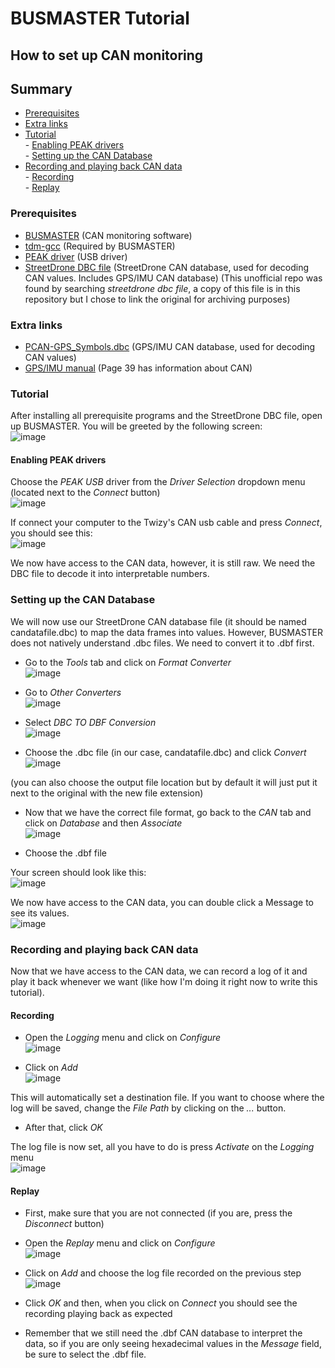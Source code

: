 # BUSMASTER Tutorial  
  
## How to set up CAN monitoring  
  
## Summary  
- [Prerequisites](#Prerequisites)  
- [Extra links](#Extra-links)  
- [Tutorial](#Tutorial)  
        - [Enabling PEAK drivers](#Enabling-PEAK-drivers)  
        - [Setting up the CAN Database](#Setting-up-the-CAN-Database)  
- [Recording and playing back CAN data](#Recording-and-playing-back-CAN-data)  
        - [Recording](#Recording)  
        - [Replay](#Replay)  
### Prerequisites  
- [BUSMASTER](https://rbei-etas.github.io/busmaster/) (CAN monitoring software)  
- [tdm-gcc](https://jmeubank.github.io/tdm-gcc/download/) (Required by BUSMASTER)  
- [PEAK driver](https://www.peak-system.com/Drivers.523.0.html?&L=1#) (USB driver)  
- [StreetDrone DBC file](https://github.com/hngu97/StreetDrone-can-interface/blob/master/databases/candatafile.dbc) (StreetDrone CAN database, used for decoding CAN values. Includes GPS/IMU CAN database) (This unofficial repo was found by searching _streetdrone dbc file_, a copy of this file is in this repository but I chose to link the original for archiving purposes)  
### Extra links  
- [PCAN-GPS_Symbols.dbc](https://forum.peak-system.com/viewtopic.php?f=187&t=6382&sid=61755e29ab86053980cbd31992882b61) (GPS/IMU CAN database, used for decoding CAN values)  
- [GPS/IMU manual](https://www.peak-system.com/produktcd/Pdf/English/PCAN-GPS_UserMan_eng.pdf) (Page 39 has information about CAN)  
  
### Tutorial  
After installing all prerequisite programs and the StreetDrone DBC file, open up BUSMASTER. You will be greeted by the following screen:  
![image](https://github.com/user-attachments/assets/452433dd-7159-4eef-bb44-10552f80e442)  
  
#### Enabling PEAK drivers  
Choose the _PEAK USB_ driver from the _Driver Selection_ dropdown menu (located next to the _Connect_ button)  
![image](https://github.com/user-attachments/assets/bf227030-adda-495b-bde4-30e9c14dcb1a)  
  
If connect your computer to the Twizy's CAN usb cable and press _Connect_, you should see this:  
![image](https://github.com/user-attachments/assets/9af73b30-45d8-4324-b8a9-2bdf4da446c6)  
  
We now have access to the CAN data, however, it is still raw. We need the DBC file to decode it into interpretable numbers.  
  
### Setting up the CAN Database  
We will now use our StreetDrone CAN database file (it should be named candatafile.dbc) to map the data frames into values. However, BUSMASTER does not natively understand .dbc files. We need to convert it to .dbf first.  
- Go to the _Tools_ tab and click on _Format Converter_  
![image](https://github.com/user-attachments/assets/91c21264-af9d-4f1d-b080-81dfc0b05eef)  
  
- Go to _Other Converters_  
![image](https://github.com/user-attachments/assets/64348868-2580-4ce8-8a36-24dca12644a3)  
  
- Select _DBC TO DBF Conversion_  
![image](https://github.com/user-attachments/assets/d8c22144-d8bf-485d-86a2-2c8f211a4555)  
  
- Choose the .dbc file (in our case, candatafile.dbc) and click _Convert_  
![image](https://github.com/user-attachments/assets/bffef1a0-0b92-4889-ad14-4fb680325bff)  
  
(you can also choose the output file location but by default it will just put it next to the original with the new file extension)  
  
- Now that we have the correct file format, go back to the _CAN_ tab and click on _Database_ and then _Associate_  
![image](https://github.com/user-attachments/assets/834fc5c4-aadd-4636-a0a6-afd60d94b89d)  
  
- Choose the .dbf file  
  
Your screen should look like this:  
![image](https://github.com/user-attachments/assets/b3209a88-a700-48ff-8102-9b0cfa5d55e4)  
  
  
We now have access to the CAN data, you can double click a Message to see its values.  
![image](https://github.com/user-attachments/assets/fa339c4b-b187-4881-829d-cbbcc7de78af)  
  
  
  
### Recording and playing back CAN data  
Now that we have access to the CAN data, we can record a log of it and play it back whenever we want (like how I'm doing it right now to write this tutorial).  
#### Recording  
- Open the _Logging_ menu and click on _Configure_  
![image](https://github.com/user-attachments/assets/6aab51be-c9f8-4f7d-9a78-e796ba179ef0)  
  
  
- Click on _Add_  
![image](https://github.com/user-attachments/assets/55668978-b2e8-44ea-87da-b78f1e52f470)  
  
This will automatically set a destination file. If you want to choose where the log will be saved, change the _File Path_ by clicking on the _..._ button.  
- After that, click _OK_  
  
The log file is now set, all you have to do is press _Activate_ on the _Logging_ menu  
![image](https://github.com/user-attachments/assets/fd31d51b-1435-484c-96ab-a66e776c12c2)  
  
  
  
#### Replay  
- First, make sure that you are not connected (if you are, press the _Disconnect_ button)  
- Open the _Replay_ menu and click on _Configure_  
![image](https://github.com/user-attachments/assets/0236fe4e-2cf5-4458-8c3b-70cccd7ee937)  
  
- Click on _Add_ and choose the log file recorded on the previous step  
![image](https://github.com/user-attachments/assets/0ff78edb-0a66-425d-99b6-00636e1e5022)  
  
- Click _OK_ and then, when you click on _Connect_ you should see the recording playing back as expected  
- Remember that we still need the .dbf CAN database to interpret the data, so if you are only seeing hexadecimal values in the _Message_ field, be sure to select the .dbf file.
